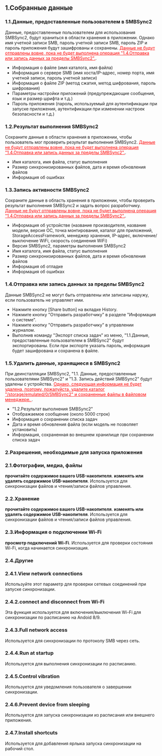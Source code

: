 ## 1.Собранные данные
### 1.1.Данные, предоставленные пользователем в SMBSync2

Данные, предоставленные пользователем для использования SMBSync2, будут храниться в области хранения в приложении.
Однако имя учетной записи SMB, пароль учетной записи SMB, пароль ZIP и пароль приложения будут зашифрованы и сохранены.
<span style="color: red;"><u>Данные не будут отправлены вовне, пока не будет выполнена операция "1.4.Отправка или запись данных за пределы SMBSync2".</u></span>.

- Информация о файле (имя каталога, имя файла)
- Информация о сервере SMB (имя хоста/IP-адрес, номер порта, имя учетной записи, пароль учетной записи)
- Информация о файле ZIP (метод сжатия, метод шифрования, пароль шифрования)
- Параметры настройки приложений (предупреждающие сообщения, язык и размер шрифта и т.д.)
- Пароль приложения (пароль, используемый для аутентификации при запуске приложения, аутентификации при изменении настроек безопасности и т.д.)

### 1.2.Результат выполнения SMBSync2

Сохраните данные в области хранения в приложении, чтобы пользователь мог проверить результат выполнения SMBSync2.
<span style="color: red;"><u>Данные не будут отправлены вовне, пока не будет выполнена операция "1.4.Отправка или запись данных за пределы SMBSync2".</u></span>.

- Имя каталога, имя файла, статус выполнения
- Размер синхронизированных файлов, дата и время обновления файлов
- Информация об ошибках

### 1.3.Запись активности SMBSync2

Сохраните данные в область хранения в приложении, чтобы проверить результат выполнения SMBSync2 и задать вопрос разработчику.
<span style="color: red;"><u>Данные не будут отправлены вовне, пока не будет выполнена операция "1.4.Отправка или запись данных за пределы SMBSync2".</u></span>.

- Информация об устройстве (название производителя, название модели, версия ОС, точка монтирования, каталог для приложений, StorageAccessFramework, менеджер хранения, IP-адрес, включение/выключение WiFi, скорость соединения WiFi)
- Версия SMBSync2, параметры выполнения SMBSync2
- Имя каталога, имя файла, статус выполнения
- Размер синхронизированных файлов, дата и время обновления файлов
- Информация об отладке
- Информация об ошибках

### 1.4.Отправка или запись данных за пределы SMBSync2

Данные SMBSync2 не могут быть отправлены или записаны наружу, если пользователь не управляет ими.

- Нажмите кнопку [Share button] на вкладке History.
- Нажмите кнопку "Отправить разработчику" в разделе "Информация о системе".
- Нажмите кнопку "Отправить разработчику" в управлении журналом.
- Выполнив команду "Экспорт списка задач" из меню, "1.1.Данные, предоставленные пользователем в SMBSync2" будут экспортированы.
Если при экспорте указать пароль, информация будет зашифрована и сохранена в файле.

### 1.5.Удалить данные, хранящиеся в SMBSync2

При деинсталляции SMBSync2, "1.1. Данные, предоставленные пользователями SMBSync2" и "1.3. Запись действий SMBSync2" будут удалены с устройства.
<span style="color: red;"><u>Однако, следующая информация не будет удалена, поэтому, пожалуйста, удалите каталог "/storage/emulated/0/SMBSync2" и сохраненные файлы в файловом менеджере. </u></span>.

- "1.2.Результат выполнения SMBSync2"
- Отображаемое сообщение (около 5000 строк)
- Информация о сохранении списка задач
- Дата и время обновления файла (если модель не позволяет установить)
- Информация, сохраненная во внешнем хранилище при сохранении списка задач

### 2.Разрешения, необходимые для запуска приложения

### 2.1.Фотографии, медиа, файлы
**прочитайте содержимое вашего USB-накопителя**.
**изменять или удалять содержимое USB-накопителя**.
Используется для синхронизации файлов и чтения/записи файлов управления.

### 2.2.Xранение
**прочитайте содержимое вашего USB-накопителя**.
**изменять или удалять содержимое USB-накопителя**.
Используется для синхронизации файлов и чтения/записи файлов управления.

### 2.3.Информация о подключении Wi-Fi
**просмотр подключений Wi-Fi**.
Используется для проверки состояния Wi-Fi, когда начинается синхронизация.

### 2.4.Другие
### 2.4.1.View network connections
Используйте этот параметр для проверки сетевых соединений при запуске синхронизации.
### 2.4.2.connect and disconnect from Wi-Fi
Эта функция используется для включения/выключения Wi-Fi для синхронизации по расписанию на Andoid 8/9.
### 2.4.3.Full network access
Используется для синхронизации по протоколу SMB через сеть.
### 2.4.4.Run at startup
Используется для выполнения синхронизации по расписанию.
### 2.4.5.Control vibration
Используется для уведомления пользователя о завершении синхронизации.
### 2.4.6.Prevent device from sleeping
Используется для запуска синхронизации из расписания или внешнего приложения.
### 2.4.7.Install shortcuts
Используется для добавления ярлыка запуска синхронизации на рабочий стол.
